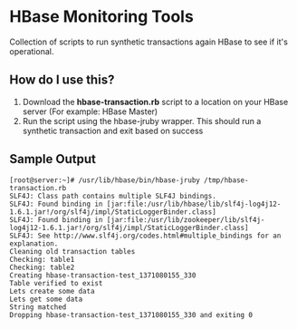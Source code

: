 HBase Monitoring Tools
===========

Collection of scripts to run synthetic transactions again HBase to see if it's operational.

## How do I use this?
1. Download the **hbase-transaction.rb** script to a location on your HBase server (For example: HBase Master)
2. Run the script using the hbase-jruby wrapper. This should run a synthetic transaction and exit based on success

## Sample Output
    [root@server:~]# /usr/lib/hbase/bin/hbase-jruby /tmp/hbase-transaction.rb
    SLF4J: Class path contains multiple SLF4J bindings.
    SLF4J: Found binding in [jar:file:/usr/lib/hbase/lib/slf4j-log4j12-1.6.1.jar!/org/slf4j/impl/StaticLoggerBinder.class]
    SLF4J: Found binding in [jar:file:/usr/lib/zookeeper/lib/slf4j-log4j12-1.6.1.jar!/org/slf4j/impl/StaticLoggerBinder.class]
    SLF4J: See http://www.slf4j.org/codes.html#multiple_bindings for an explanation.
    Cleaning old transaction tables
    Checking: table1
    Checking: table2
    Creating hbase-transaction-test_1371080155_330
    Table verified to exist
    Lets create some data
    Lets get some data
    String matched
    Dropping hbase-transaction-test_1371080155_330 and exiting 0

